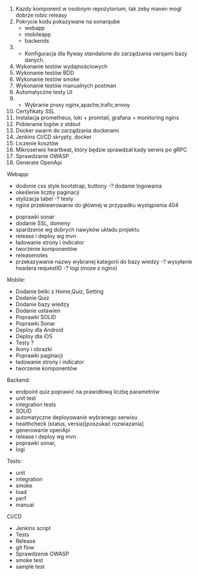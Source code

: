 1. Kazdy komponent w osobnym repozytorium, tak zeby maven mogl dobrze robic releasy
2. Pokrycie kodu pokazywane na sonarqube
    - webapp
    - mobileapp
    - backends
3. + Konfiguracja dla flyway standalone do zarządzania versjami bazy danych.
4. Wykonanie testów wydajnościowych
5. Wykonanie testów BDD
6. Wykonanie testów smoke
7. Wykonanie testów manualnych postman
8. Automatyczne testy UI
9. + Wybranie proxy nginx,apache,trafic,envoy
10. Certyfikaty SSL
11. Instalacja prometheus, loki + promtail, grafana + monitoring nginx
12. Pobieranie logów z stdout
13. Docker swarm do zarządzania dockerami
14. Jenkins CI/CD skrypty, docker
15. Liczenie kosztów
16. Mikroserwis heartbeat, który będzie sprawdzał kady serwis po gRPC 
17. Sprawdzanie OWASP
18. Generate OpenApi

Webapp:
+ dodonie css style bootstrap, buttony
-? dodanie logowania
+ okeślenie liczby paginacji
+ stylizacja tabel
-? testy 
+ nginx przekiewrowanie do głównej w przypadku wystąpienia 404
- poprawki sonar
- dodanie SSL, domeny
- spardzenie wg dobrych nawyków układu projektu
- release i deploy wg mvn
- ładowanie strony i indicator
- tworzenie komponentów
- releasenotes
- przekazywanie nazwy wybranej kategorii do bazy wiedzy
-? wysyłanie headera requestID
-? logi (moze z nginx)

Mobile:
- Dodanie belki z Home,Quiz, Setting
- Dodanie Quiz 
- Dodanie bazy wiedzy
- Dodanie ustawien
- Poprawki SOLID 
- Poprawki Sonar
- Deploy dla Android
- Deploy dla iOS
- Testy ?
- Ikony i obrazki
- Poprawki paginacji
- ładowanie strony i indicator
- tworzenie komponentów

Backend:
- endpoint quiz poprawić na prawidłową liczbę parametrów
- unit test
- integration tests
- SOLID
- automatyczne deployowanie wybranego serwisu
- healthcheck (status, versia)[poszukać rozwiazania]
- generowanie openApi
- release i deploy wg mvn
- poprawki sonar,
- logi

Tests:
- unit
- integration
- smoke
- load
- perf
- manual

Ci/CD
- Jenkins script
- Tests
- Release
- git flow
- Sprawdzenie OWASP
- smoke test
- sample test